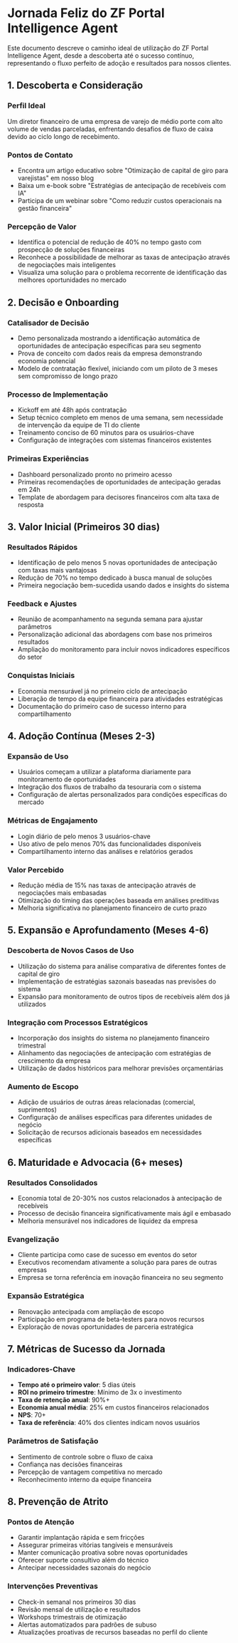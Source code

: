 # Jornada Feliz do ZF Portal Intelligence Agent

Este documento descreve o caminho ideal de utilização do ZF Portal Intelligence Agent, desde a descoberta até o sucesso contínuo, representando o fluxo perfeito de adoção e resultados para nossos clientes.

## 1. Descoberta e Consideração

### Perfil Ideal
Um diretor financeiro de uma empresa de varejo de médio porte com alto volume de vendas parceladas, enfrentando desafios de fluxo de caixa devido ao ciclo longo de recebimento.

### Pontos de Contato
- Encontra um artigo educativo sobre "Otimização de capital de giro para varejistas" em nosso blog
- Baixa um e-book sobre "Estratégias de antecipação de recebíveis com IA"
- Participa de um webinar sobre "Como reduzir custos operacionais na gestão financeira"

### Percepção de Valor
- Identifica o potencial de redução de 40% no tempo gasto com prospecção de soluções financeiras
- Reconhece a possibilidade de melhorar as taxas de antecipação através de negociações mais inteligentes
- Visualiza uma solução para o problema recorrente de identificação das melhores oportunidades no mercado

## 2. Decisão e Onboarding

### Catalisador de Decisão
- Demo personalizada mostrando a identificação automática de oportunidades de antecipação específicas para seu segmento
- Prova de conceito com dados reais da empresa demonstrando economia potencial
- Modelo de contratação flexível, iniciando com um piloto de 3 meses sem compromisso de longo prazo

### Processo de Implementação
- Kickoff em até 48h após contratação
- Setup técnico completo em menos de uma semana, sem necessidade de intervenção da equipe de TI do cliente
- Treinamento conciso de 60 minutos para os usuários-chave
- Configuração de integrações com sistemas financeiros existentes

### Primeiras Experiências
- Dashboard personalizado pronto no primeiro acesso
- Primeiras recomendações de oportunidades de antecipação geradas em 24h
- Template de abordagem para decisores financeiros com alta taxa de resposta

## 3. Valor Inicial (Primeiros 30 dias)

### Resultados Rápidos
- Identificação de pelo menos 5 novas oportunidades de antecipação com taxas mais vantajosas
- Redução de 70% no tempo dedicado à busca manual de soluções
- Primeira negociação bem-sucedida usando dados e insights do sistema

### Feedback e Ajustes
- Reunião de acompanhamento na segunda semana para ajustar parâmetros
- Personalização adicional das abordagens com base nos primeiros resultados
- Ampliação do monitoramento para incluir novos indicadores específicos do setor

### Conquistas Iniciais
- Economia mensurável já no primeiro ciclo de antecipação
- Liberação de tempo da equipe financeira para atividades estratégicas
- Documentação do primeiro caso de sucesso interno para compartilhamento

## 4. Adoção Contínua (Meses 2-3)

### Expansão de Uso
- Usuários começam a utilizar a plataforma diariamente para monitoramento de oportunidades
- Integração dos fluxos de trabalho da tesouraria com o sistema
- Configuração de alertas personalizados para condições específicas do mercado

### Métricas de Engajamento
- Login diário de pelo menos 3 usuários-chave
- Uso ativo de pelo menos 70% das funcionalidades disponíveis
- Compartilhamento interno das análises e relatórios gerados

### Valor Percebido
- Redução média de 15% nas taxas de antecipação através de negociações mais embasadas
- Otimização do timing das operações baseada em análises preditivas
- Melhoria significativa no planejamento financeiro de curto prazo

## 5. Expansão e Aprofundamento (Meses 4-6)

### Descoberta de Novos Casos de Uso
- Utilização do sistema para análise comparativa de diferentes fontes de capital de giro
- Implementação de estratégias sazonais baseadas nas previsões do sistema
- Expansão para monitoramento de outros tipos de recebíveis além dos já utilizados

### Integração com Processos Estratégicos
- Incorporação dos insights do sistema no planejamento financeiro trimestral
- Alinhamento das negociações de antecipação com estratégias de crescimento da empresa
- Utilização de dados históricos para melhorar previsões orçamentárias

### Aumento de Escopo
- Adição de usuários de outras áreas relacionadas (comercial, suprimentos)
- Configuração de análises específicas para diferentes unidades de negócio
- Solicitação de recursos adicionais baseados em necessidades específicas

## 6. Maturidade e Advocacia (6+ meses)

### Resultados Consolidados
- Economia total de 20-30% nos custos relacionados à antecipação de recebíveis
- Processo de decisão financeira significativamente mais ágil e embasado
- Melhoria mensurável nos indicadores de liquidez da empresa

### Evangelização
- Cliente participa como case de sucesso em eventos do setor
- Executivos recomendam ativamente a solução para pares de outras empresas
- Empresa se torna referência em inovação financeira no seu segmento

### Expansão Estratégica
- Renovação antecipada com ampliação de escopo
- Participação em programa de beta-testers para novos recursos
- Exploração de novas oportunidades de parceria estratégica

## 7. Métricas de Sucesso da Jornada

### Indicadores-Chave
- **Tempo até o primeiro valor**: 5 dias úteis
- **ROI no primeiro trimestre**: Mínimo de 3x o investimento
- **Taxa de retenção anual**: 90%+
- **Economia anual média**: 25% em custos financeiros relacionados
- **NPS**: 70+
- **Taxa de referência**: 40% dos clientes indicam novos usuários

### Parâmetros de Satisfação
- Sentimento de controle sobre o fluxo de caixa
- Confiança nas decisões financeiras
- Percepção de vantagem competitiva no mercado
- Reconhecimento interno da equipe financeira

## 8. Prevenção de Atrito

### Pontos de Atenção
- Garantir implantação rápida e sem fricções
- Assegurar primeiras vitórias tangíveis e mensuráveis
- Manter comunicação proativa sobre novas oportunidades
- Oferecer suporte consultivo além do técnico
- Antecipar necessidades sazonais do negócio

### Intervenções Preventivas
- Check-in semanal nos primeiros 30 dias
- Revisão mensal de utilização e resultados
- Workshops trimestrais de otimização
- Alertas automatizados para padrões de subuso
- Atualizações proativas de recursos baseadas no perfil do cliente
